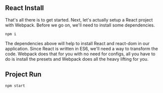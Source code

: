 ## React Install

That's all there is to get started. Next, let's actually setup a React project with Webpack. Before we go on, we'll need to install some dependencies.

```sh
npm i 
```
The dependencies above will help to install React and react-dom in our application. Since React is written in ES6, we'll need a way to transform the code. Webpack does that for you with no need for configs, all you have to do is install the presets and Webpack does all the heavy lifting for you.

## Project Run

```sh
npm start
```
